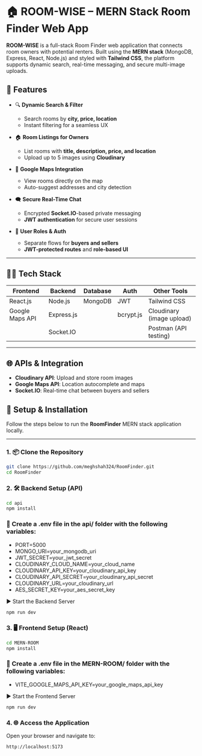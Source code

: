 # 🏠 ROOM-WISE – MERN Stack Room Finder Web App

**ROOM-WISE** is a full-stack Room Finder web application that connects room owners with potential renters. Built using the **MERN stack** (MongoDB, Express, React, Node.js) and styled with **Tailwind CSS**, the platform supports dynamic search, real-time messaging, and secure multi-image uploads.


## 🚀 Features

- 🔍 **Dynamic Search & Filter**
  - Search rooms by **city, price, location**
  - Instant filtering for a seamless UX

- 🏠 **Room Listings for Owners**
  - List rooms with **title, description, price, and location**
  - Upload up to 5 images using **Cloudinary**

- 📍 **Google Maps Integration**
  - View rooms directly on the map
  - Auto-suggest addresses and city detection

- 🗨️ **Secure Real-Time Chat**
  - Encrypted **Socket.IO**-based private messaging
  - **JWT authentication** for secure user sessions

- 🧾 **User Roles & Auth**
  - Separate flows for **buyers and sellers**
  - **JWT-protected routes** and **role-based UI**

---

## 🧑‍💻 Tech Stack

| Frontend        | Backend        | Database | Auth        | Other Tools               |
|-----------------|----------------|----------|-------------|----------------------------|
| React.js        | Node.js        | MongoDB  | JWT         | Tailwind CSS              |
| Google Maps API | Express.js     |          | bcrypt.js   | Cloudinary (image upload) |
|                 | Socket.IO      |          |             | Postman (API testing)     |

---



## 🌐 APIs & Integration

- **Cloudinary API**: Upload and store room images
- **Google Maps API**: Location autocomplete and maps
- **Socket.IO**: Real-time chat between buyers and sellers




## 🧪 Setup & Installation

Follow the steps below to run the **RoomFinder** MERN stack application locally.

---

### 1. 📦 Clone the Repository

```bash
git clone https://github.com/meghshah324/RoomFinder.git
cd RoomFinder
```

### 2. 🛠️ Backend Setup (API)

```bash
cd api
npm install
```


### 📄 Create a .env file in the api/ folder with the following variables:

- PORT=5000
- MONGO_URI=your_mongodb_uri
- JWT_SECRET=your_jwt_secret
- CLOUDINARY_CLOUD_NAME=your_cloud_name
- CLOUDINARY_API_KEY=your_cloudinary_api_key
- CLOUDINARY_API_SECRET=your_cloudinary_api_secret
- CLOUDINARY_URL=your_cloudinary_url
- AES_SECRET_KEY=your_aes_secret_key

▶️ Start the Backend Server
```bash
npm run dev
```

### 3. 🖥️ Frontend Setup (React)

```bash
cd MERN-ROOM
npm install
```

### 📄 Create a .env file in the MERN-ROOM/ folder with the following variables:

- VITE_GOOGLE_MAPS_API_KEY=your_google_maps_api_key


▶️ Start the Frontend Server
```bash
npm run dev
```
### 4. 🌐 Access the Application

Open your browser and navigate to:

```
http://localhost:5173
```









